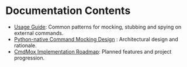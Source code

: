 # Documentation Contents

- [Usage Guide](./usage-guide.md): Common patterns for mocking, stubbing and
  spying on external commands.
- [Python-native Command Mocking Design](./python-native-command-mocking-design.md)
  : Architectural design and rationale.
- [CmdMox Implementation Roadmap](./cmd-mox-roadmap.md): Planned features and
  project progression.
